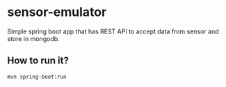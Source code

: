 # sensor-emulator
Simple spring boot app that has REST API to accept data from sensor and store in mongodb. 

## How to run it?
```
mvn spring-boot:run
```


